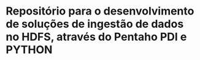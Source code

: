 # Repositório para o desenvolvimento de soluções de ingestão de dados no HDFS, através do Pentaho PDI e PYTHON
